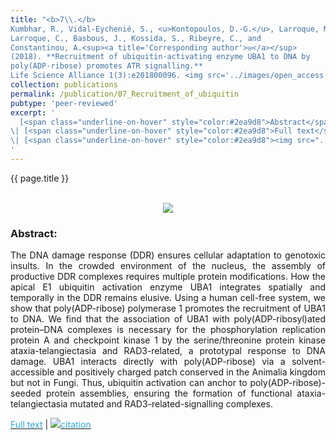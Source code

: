 ```yaml
---
title: "<b>7\\.</b> 
Kumbhar, R., Vidal-Eychenié, S., <u>Kontopoulos, D.-G.</u>, Larroque, M., 
Larroque, C., Basbous, J., Kossida, S., Ribeyre, C., and 
Constantinou, A.<sup><a title='Corresponding author'>✉</a></sup>
(2018). **Recruitment of ubiquitin-activating enzyme UBA1 to DNA by 
poly(ADP-ribose) promotes ATR signalling.** 
Life Science Alliance 1(3):e201800096. <img src='../images/open_access.png'>"
collection: publications
permalink: /publication/07_Recruitment_of_ubiquitin
pubtype: 'peer-reviewed'
excerpt: '
  [<span class="underline-on-hover" style="color:#2ea9d8">Abstract</span>](../publication/07_Recruitment_of_ubiquitin)
\| [<span class="underline-on-hover" style="color:#2ea9d8">Full text</span>](https://www.life-science-alliance.org/content/1/3/e201800096)
\| [<span class="underline-on-hover" style="color:#2ea9d8"><img src="../images/bibtex.svg">citation</span>](../bibtex/7_Recruitment_of_ubiquitin.bib)
'
---
```


{{ page.title }}<br>
<br><center><img src="../images/publications/UBA1_paper.jpg"></center>

### Abstract:

<p style='text-align: justify;'>
The DNA damage response (DDR) ensures cellular adaptation to genotoxic 
insults. In the crowded environment of the nucleus, the assembly of 
productive DDR complexes requires multiple protein modifications. How 
the apical E1 ubiquitin activation enzyme UBA1 integrates spatially and 
temporally in the DDR remains elusive. Using a human cell-free system, 
we show that poly(ADP-ribose) polymerase 1 promotes the recruitment of 
UBA1 to DNA. We find that the association of UBA1 with 
poly(ADP-ribosyl)ated protein–DNA complexes is necessary for the 
phosphorylation replication protein A and checkpoint kinase 1 by the 
serine/threonine protein kinase ataxia-telangiectasia and RAD3-related, 
a prototypal response to DNA damage. UBA1 interacts directly with 
poly(ADP-ribose) via a solvent-accessible and positively charged patch 
conserved in the Animalia kingdom but not in Fungi. Thus, ubiquitin 
activation can anchor to poly(ADP-ribose)-seeded protein assemblies, 
ensuring the formation of functional ataxia-telangiectasia mutated and 
RAD3-related-signalling complexes.
</p>

[<span class="underline-on-hover" style="color:#2ea9d8">Full text</span>](https://www.life-science-alliance.org/content/1/3/e201800096)
\| [<span class="underline-on-hover" style="color:#2ea9d8"><img src="../images/bibtex.svg">citation</span>](../bibtex/7_Recruitment_of_ubiquitin.bib)
